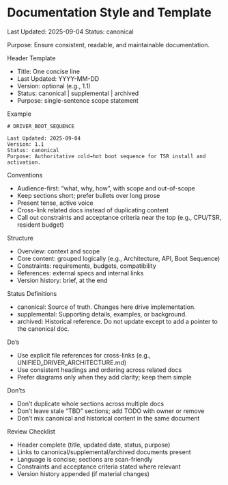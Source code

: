 # Documentation Style and Template

Last Updated: 2025-09-04
Status: canonical

Purpose: Ensure consistent, readable, and maintainable documentation.

Header Template
- Title: One concise line
- Last Updated: YYYY-MM-DD
- Version: optional (e.g., 1.1)
- Status: canonical | supplemental | archived
- Purpose: single-sentence scope statement

Example
```
# DRIVER_BOOT_SEQUENCE

Last Updated: 2025-09-04
Version: 1.1
Status: canonical
Purpose: Authoritative cold→hot boot sequence for TSR install and activation.
```

Conventions
- Audience-first: “what, why, how”, with scope and out-of-scope
- Keep sections short; prefer bullets over long prose
- Present tense, active voice
- Cross-link related docs instead of duplicating content
- Call out constraints and acceptance criteria near the top (e.g., CPU/TSR, resident budget)

Structure
- Overview: context and scope
- Core content: grouped logically (e.g., Architecture, API, Boot Sequence)
- Constraints: requirements, budgets, compatibility
- References: external specs and internal links
- Version history: brief, at the end

Status Definitions
- canonical: Source of truth. Changes here drive implementation.
- supplemental: Supporting details, examples, or background.
- archived: Historical reference. Do not update except to add a pointer to the canonical doc.

Do’s
- Use explicit file references for cross-links (e.g., UNIFIED_DRIVER_ARCHITECTURE.md)
- Use consistent headings and ordering across related docs
- Prefer diagrams only when they add clarity; keep them simple

Don’ts
- Don’t duplicate whole sections across multiple docs
- Don’t leave stale “TBD” sections; add TODO with owner or remove
- Don’t mix canonical and historical content in the same document

Review Checklist
- Header complete (title, updated date, status, purpose)
- Links to canonical/supplemental/archived documents present
- Language is concise; sections are scan-friendly
- Constraints and acceptance criteria stated where relevant
- Version history appended (if material changes)

